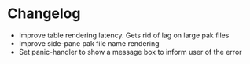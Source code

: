# Changelog

- Improve table rendering latency. Gets rid of lag on large pak files
- Improve side-pane pak file name rendering
- Set panic-handler to show a message box to inform user of the error